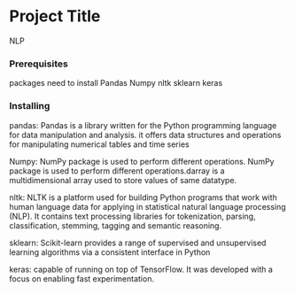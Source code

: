 # Project Title

NLP

### Prerequisites
packages need to install
Pandas
Numpy
nltk
sklearn
keras

### Installing
pandas:
Pandas is a library written for the Python programming language for data manipulation and analysis.
it offers data structures and operations for manipulating numerical tables and time series

Numpy:
NumPy package is used to perform different operations.
NumPy package is used to perform different operations.darray is a multidimensional array used to store values of same datatype.

nltk:
NLTK is a platform used for building Python programs that work with human language data for applying in statistical natural language processing (NLP).
It contains text processing libraries for tokenization, parsing, classification, stemming, tagging and semantic reasoning.

sklearn:
Scikit-learn provides a range of supervised and unsupervised learning algorithms via a consistent interface in Python

keras:
capable of running on top of TensorFlow.
It was developed with a focus on enabling fast experimentation.



